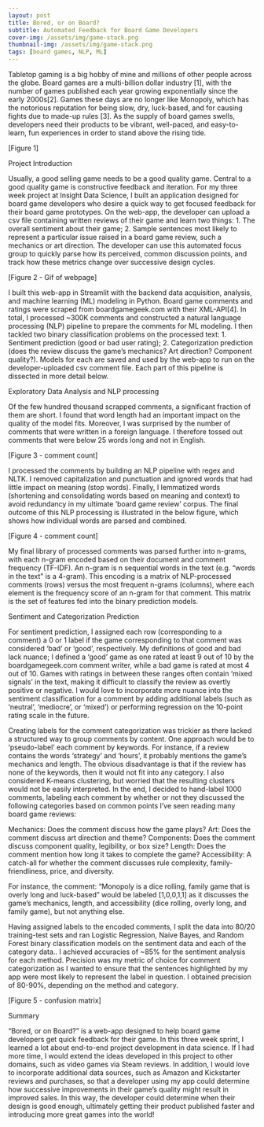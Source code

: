 ```yaml
---
layout: post
title: Bored, or on Board?
subtitle: Automated Feedback for Board Game Developers
cover-img: /assets/img/game-stack.png
thumbnail-img: /assets/img/game-stack.png
tags: [board games, NLP, ML]
---
```


Tabletop gaming is a big hobby of mine and millions of other people across the globe. Board games are a multi-billion dollar industry [1], with the number of games published each year growing exponentially since the early 2000s[2]. Games these days are no longer like Monopoly, which has the notorious reputation for being slow, dry, luck-based, and for causing fights due to made-up rules [3]. As the supply of board games swells, developers need their products to be vibrant, well-paced, and easy-to-learn, fun experiences in order to stand above the rising tide.

[Figure 1]

Project Introduction

Usually, a good selling game needs to be a good quality game. Central to a good quality game is constructive feedback and iteration. For my three week project at Insight Data Science, I built an application designed for board game developers who desire a quick way to get focused feedback for their board game prototypes. On the web-app, the developer can upload a csv file containing written reviews of their game and learn two things: 1. The overall sentiment about their game; 2. Sample sentences most likely to represent a particular issue raised in a board game review, such a mechanics or art direction. The developer can use this automated focus group to quickly parse how its perceived, common discussion points, and track how these metrics change over successive design cycles.

[Figure 2 - Gif of webpage]

I built this web-app in Streamlit with the backend data acquisition, analysis, and machine learning (ML) modeling in Python. Board game comments and ratings were scraped from boardgamegeek.com with their XML-API[4]. In total, I processed ~300K comments and constructed a natural language processing (NLP) pipeline to prepare the comments for ML modeling. I then tackled two binary classification problems on the processed text: 1. Sentiment prediction (good or bad user rating); 2. Categorization prediction (does the review discuss the game’s mechanics? Art direction? Component quality?). Models for each are saved and used by the web-app to run on the developer-uploaded csv comment file. Each part of this pipeline is dissected in more detail below.

Exploratory Data Analysis and NLP processing

Of the few hundred thousand scrapped comments, a significant fraction of them are short. I found that word length had an important impact on the quality of the model fits. Moreover, I was surprised by the number of comments that were written in a foreign language. I therefore tossed out comments that were below 25 words long and not in English.

[Figure 3 - comment count]

I processed the comments by building an NLP pipeline with regex and NLTK. I removed capitalization and punctuation and ignored words that had little impact on meaning (stop words). Finally, I lemmatized words (shortening and consolidating words based on meaning and context) to avoid redundancy in my ultimate ‘board game review’ corpus. The final outcome of this NLP processing is illustrated in the below figure, which shows how individual words are parsed and combined. 

[Figure 4 - comment count]

My final library of processed comments was parsed further into n-grams, with each n-gram encoded based on their document and comment frequency (TF-IDF). An n-gram is n sequential words in the text (e.g. “words in the text” is a 4-gram). This encoding is a matrix of NLP-processed comments (rows) versus the most frequent n-grams (columns), where each element is the frequency score of an n-gram for that comment. This matrix is the set of features fed into the binary prediction models. 

Sentiment and Categorization Prediction

For sentiment prediction, I assigned each row (corresponding to a comment) a 0 or 1 label if the game corresponding to that comment was considered ‘bad’ or ‘good’, respectively. My definitions of good and bad lack nuance; I defined a ‘good’ game as one rated at least 9 out of 10 by the boardgamegeek.com comment writer, while a bad game is rated at most 4 out of 10. Games with ratings in between these ranges often contain ‘mixed signals’ in the text, making it difficult to classify the review as overtly positive or negative. I would love to incorporate more nuance into the sentiment classification for a comment by adding additional labels (such as ‘neutral’, ‘mediocre’, or ‘mixed’) or performing regression on the 10-point rating scale in the future.

Creating labels for the comment categorization was trickier as there lacked a structured way to group comments by content. One approach would be to ‘pseudo-label’ each comment by keywords. For instance, if a review contains the words ‘strategy’ and ‘hours’, it probably mentions the game’s mechanics and length. The obvious disadvantage is that if the review has none of the keywords, then it would not fit into any category. I also considered K-means clustering, but worried that the resulting clusters would not be easily interpreted. In the end, I decided to hand-label 1000 comments, labeling each comment by whether or not they discussed the following categories based on common points I’ve seen reading many board game reviews:

Mechanics: Does the comment discuss how the game plays? 
Art: Does the comment discuss art direction and theme?
Components: Does the comment discuss component quality, legibility, or box size?
Length: Does the comment mention how long it takes to complete the game?
Accessibility: A catch-all for whether the comment discusses rule complexity, family-friendliness, price, and diversity.

For instance, the comment: “Monopoly is a dice rolling, family game that is overly long and luck-based” would be labeled [1,0,0,1,1] as it discusses the game’s mechanics, length, and accessibility (dice rolling, overly long, and family game), but not anything else. 

Having assigned labels to the encoded comments, I split the data into 80/20 training-test sets and ran Logistic Regression, Naive Bayes, and Random Forest binary classification models on the sentiment data and each of the category data.. I achieved accuracies of ~85% for the sentiment analysis for each method. Precision was my metric of choice for comment categorization as I wanted to ensure that the sentences highlighted by my app were most likely to represent the label in question. I obtained precision of 80-90%, depending on the method and category. 

[Figure 5 - confusion matrix]

Summary

“Bored, or on Board?” is a web-app designed to help board game developers get quick feedback for their game. In this three week sprint, I learned a lot about end-to-end project development in data science. If I had more time, I would extend the ideas developed in this project to other domains, such as video games via Steam reviews. In addition, I would love to incorporate additional data sources, such as Amazon and Kickstarter reviews and purchases, so that a developer using my app could determine how successive improvements in their game’s quality might result in improved sales. In this way, the developer could determine when their design is good enough, ultimately getting their product published faster and introducing more great games into the world!
